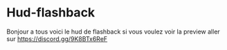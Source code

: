# Hud-flashback
Bonjour a tous voici le hud de flashback si vous voulez voir la preview aller sur https://discord.gg/9K8BTx6ReF

